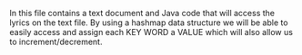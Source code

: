 In this file contains a text document and Java code that will access the lyrics on the text file. By using a hashmap data structure we will be able to easily access and assign each KEY WORD a VALUE which will also allow us to increment/decrement. 

